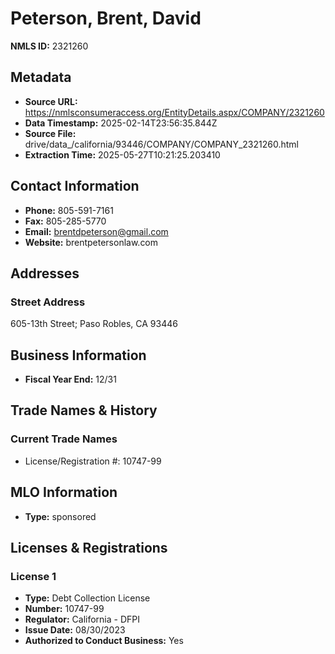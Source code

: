 # Peterson, Brent, David

**NMLS ID:** 2321260

## Metadata
- **Source URL:** https://nmlsconsumeraccess.org/EntityDetails.aspx/COMPANY/2321260
- **Data Timestamp:** 2025-02-14T23:56:35.844Z
- **Source File:** drive/data_/california/93446/COMPANY/COMPANY_2321260.html
- **Extraction Time:** 2025-05-27T10:21:25.203410

## Contact Information
- **Phone:** 805-591-7161
- **Fax:** 805-285-5770
- **Email:** brentdpeterson@gmail.com
- **Website:** brentpetersonlaw.com

## Addresses
### Street Address
605-13th Street; Paso Robles, CA 93446

## Business Information
- **Fiscal Year End:** 12/31

## Trade Names & History
### Current Trade Names
- License/Registration #: 10747-99

## MLO Information
- **Type:** sponsored

## Licenses & Registrations

### License 1
- **Type:** Debt Collection License
- **Number:** 10747-99
- **Regulator:** California - DFPI
- **Issue Date:** 08/30/2023
- **Authorized to Conduct Business:** Yes
